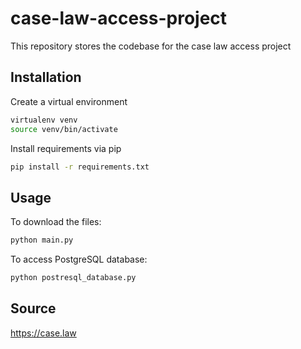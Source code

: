 # case-law-access-project

This repository stores the codebase for the case law access project

## Installation

Create a virtual environment
```bash
virtualenv venv
source venv/bin/activate
```

Install requirements via pip
```bash
pip install -r requirements.txt
```

## Usage

To download the files:
```python
python main.py
```

To access PostgreSQL database:
```python
python postresql_database.py
```


## Source
https://case.law
